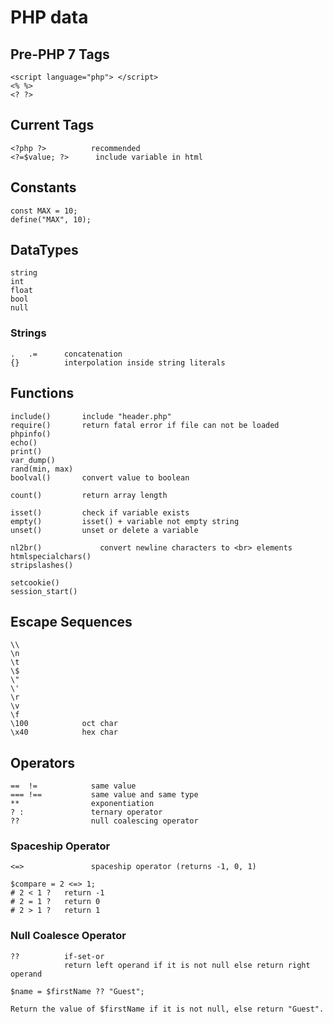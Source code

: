 # PHP data

## Pre-PHP 7 Tags
    <script language="php"> </script>
    <% %>
    <? ?>

## Current Tags

    <?php ?>          recommended
    <?=$value; ?>      include variable in html


## Constants
    const MAX = 10;
    define("MAX", 10);

## DataTypes

    string
    int
    float
    bool
    null

### Strings
    .   .=      concatenation
    {}          interpolation inside string literals

## Functions

    include()       include "header.php"
    require()       return fatal error if file can not be loaded
    phpinfo()
    echo()
    print()
    var_dump()
    rand(min, max)
    boolval()       convert value to boolean

    count()         return array length

    isset()         check if variable exists
    empty()         isset() + variable not empty string
    unset()         unset or delete a variable

    nl2br()             convert newline characters to <br> elements
    htmlspecialchars()
    stripslashes()

    setcookie()
    session_start()

## Escape Sequences

    \\
    \n
    \t
    \$
    \"
    \'
    \r
    \v
    \f
    \100            oct char
    \x40            hex char


## Operators
    ==  !=            same value
    === !==           same value and same type
    **                exponentiation
    ? :               ternary operator
    ??                null coalescing operator

### Spaceship Operator
    <=>               spaceship operator (returns -1, 0, 1)

    $compare = 2 <=> 1;
    # 2 < 1 ?   return -1
    # 2 = 1 ?   return 0
    # 2 > 1 ?   return 1

### Null Coalesce Operator
    ??          if-set-or
                return left operand if it is not null else return right operand

    $name = $firstName ?? "Guest";

    Return the value of $firstName if it is not null, else return "Guest".
